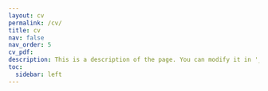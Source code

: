 ```yaml
---
layout: cv
permalink: /cv/
title: cv
nav: false
nav_order: 5
cv_pdf: 
description: This is a description of the page. You can modify it in '_pages/cv.md'. You can also change or remove the top pdf download button.
toc:
  sidebar: left
---
```

